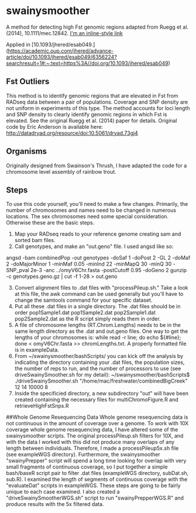 # swainysmoother
A method for detecting high Fst genomic regions adapted from Ruegg et al. (2014), 10.1111/mec.12842. 
[I'm an inline-style link](https://academic.oup.com/jhered/advance-article/doi/10.1093/jhered/esab049/6356224?searchresult=1#:~:text=https%3A//doi.org/10.1093/jhered/esab049)


Applied in [10.1093/jhered/esab049.] (https://academic.oup.com/jhered/advance-article/doi/10.1093/jhered/esab049/6356224?searchresult=1#:~:text=https%3A//doi.org/10.1093/jhered/esab049)



## Fst Outliers
This method is to identify genomic regions that are elevated in Fst from RADseq data between a pair of populations. Coverage and SNP density are not uniform in experiments of this type. The method accounts for loci length and SNP density to clearly identify genomic regions in which Fst is elevated. See the original Ruegg et al. (2014) paper for details. Original code by Eric Anderson is available here: http://datadryad.org/resource/doi:10.5061/dryad.73gj4

## Organisms
Originally designed from Swainson's Thrush, I have adapted the code for a chromosome level assembly of rainbow trout. 

## Steps
To use this code yourself, you'll need to make a few changes. Primarily, the number of chromosomes and names need to be changed in numerous locations. The sex chromosomes need some special consideration. Otherwise these are the basic steps.

1. Map your RADseq reads to your reference genome creating sam and sorted bam files.
2. Call genotypes, and make an "out.geno" file. I used angsd like so:

angsd -bam combinedPop -out genotypes -doSaf 1 -doPost 2 -GL 2 -doMaf 2 -doMajorMinor 1 -minMaf 0.05 -minInd 22 -minMapQ 30 -minQ 30 -SNP_pval 2e-3 -anc ../omyV6Chr.fasta  -postCutoff 0.95 -doGeno 2
gunzip -c genotypes.geno.gz | cut -f 1-28 > out.geno


3. Convert alignment files to .dat files with "processPileup.sh." Take a look at this file, the awk command can be used generally but you'll have to change the samtools command for your specific dataset.
4. Put all these .dat files in a single directory. The .dat files should be in order pop1Sample1.dat pop1Sample2.dat pop2Sample1.dat pop2Sample2.dat as the R script simply reads them in order.
5. A file of chromosome lengths (RT.Chrom.Lengths) needs to be in the same length directory as the .dat and out.geno files. One way to get the lengths of your chromosomes is: while read -r line; do echo ${#line}; done < omyV6Chr.fasta >> chromLengths.txt. A properly formatted file is in exampleData.
6. From ~/swainysmoother/bashScripts/ you can kick off the analysis by indicating the directory containing your .dat files, the population sizes, the number of reps to run, and the number of processors to use (see driveSwainySmoother.sh for my detail):
~/swainysmoother/bashScripts$ ./driveSwainySmoother.sh "/home/mac/freshwater/combinedBigCreek" 12 14 10000 8
7. Inside the specificied directory, a new subdirectory "out" will have been created containing the necessary files for multiChromoFigure.R and retrieveHighFstSnps.R

##Whole Genome Resequencing Data
Whole genome resequencing data is not continuous in the amount of coverage over a genome. To work with 10X coverage whole genome resequencing data, I have altered some of the swainysmoother scripts. The original processPileup.sh filters for 10X, and with the data I worked with this did not produce many overlaps of any length between individuals. Therefore, I made a processPileup5x.sh file (see exampleWGS directory). Furthermore, the swainysmoother "swainyPrepper" script will spend a long time looking for overlap with very small fragments of continuous coverage, so I put together a simple bash/baseR script pair to filter .dat files (exampleWGS directory, subDat.sh, sub.R). I examined the length of segments of continuous coverage with the "evaluateDat" scripts in exampleWGS. These steps are going to be fairly unique to each case examined. I also created a "driveSwainySmootherWGS.sh" script to run "swainyPrepperWGS.R" and produce results with the 5x filtered data.



